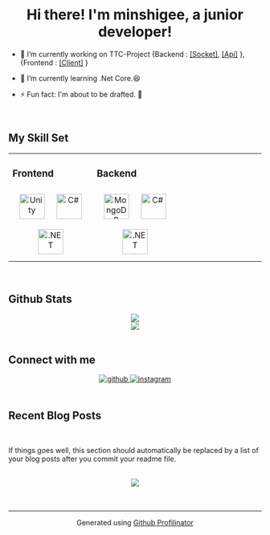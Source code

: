 # <div align="center">Hi there! I'm minshigee, a junior developer!</div>  
  

- 🔭 I’m currently working on TTC-Project {Backend : [[Socket]](https://github.com/MinShiGee/TTC-Project-Server), [[Api]](https://github.com/MinShiGee/TTC-Project-DataServer) }, {Frontend : [[Client]](https://github.com/MinShiGee/TTC-Project-Client) }  
  

- 🌱 I’m currently learning .Net Core.😆  
  

- ⚡ Fun fact: I'm about to be drafted. 🤣  
  

<br/>  


## My Skill Set  
<table><tr><td valign="top" width="33%">



### Frontend  
<div align="center">  
<img style="margin: 10px" src="https://user-images.githubusercontent.com/46314169/106357495-b677d080-6349-11eb-8de0-2bb361575444.png" alt="Unity" height="50" />  
<img style="margin: 10px" src="https://user-images.githubusercontent.com/46314169/106357547-12daf000-634a-11eb-8477-48f4d4c16744.png" alt="C#" height="50" />  
<img style="margin: 10px" src="https://user-images.githubusercontent.com/46314169/106357548-13738680-634a-11eb-80b1-ad00b16bb8ea.png" alt=".NET" height="50" />  
</div>

</td><td valign="top" width="33%">



### Backend  
<div align="center">  
<img style="margin: 10px" src="https://user-images.githubusercontent.com/46314169/106357549-140c1d00-634a-11eb-8a20-ce53c38335d6.png" alt="MongoDB" height="50" />  
<img style="margin: 10px" src="https://user-images.githubusercontent.com/46314169/106357547-12daf000-634a-11eb-8477-48f4d4c16744.png" alt="C#" height="50" />  
<img style="margin: 10px" src="https://user-images.githubusercontent.com/46314169/106357548-13738680-634a-11eb-80b1-ad00b16bb8ea.png" alt=".NET" height="50" />  
</div>

</td><td valign="top" width="33%">



</td></tr></table>  

<br/>  


## Github Stats  
<div align="center"><img src="https://github-readme-stats.vercel.app/api?username=MinShiGee&show_icons=true&count_private=true&hide_border=true" align="center" /></div>  

<div align="center"><img src="https://github-readme-stats.vercel.app/api/top-langs/?username=MinShiGee&hide_border=true&layout=compact" align="center" /></div>  

<br/>  


## Connect with me  
<div align="center">
<a href="https://github.com/MinShiGee" target="_blank">
<img src=https://img.shields.io/badge/github-%2324292e.svg?&style=for-the-badge&logo=github&logoColor=white alt=github style="margin-bottom: 5px;" />
</a>
<a href="https://instagram.com/MinShiGee" target="_blank">
<img src=https://img.shields.io/badge/instagram-%23000000.svg?&style=for-the-badge&logo=instagram&logoColor=white alt=instagram style="margin-bottom: 5px;" />
</a>  
</div>  
  

<br/>  


## Recent Blog Posts  
  

<br/>  

<!-- BLOG-POST-LIST:START -->  
If things goes well, this section should automatically be replaced by a list of your blog posts after you commit your readme file. 
<!-- BLOG-POST-LIST:END -->  

<br/>  

<div align="center">
<img src="https://komarev.com/ghpvc/?username=MinShiGee&&style=flat-square" align="center" />
</div>  
  

<br/>  


<br />

----
<div align="center">Generated using <a href="https://profilinator.rishav.dev/" target="_blank">Github Profilinator</a></div>
